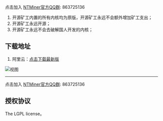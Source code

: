 点击加入 [NTMiner官方QQ群](http://qm.qq.com/cgi-bin/qm/qr?k=cvTZEdM92suKOTy0fjzdCvZkJ-tFFekn): 863725136

1. 开源矿工内置的所有内核均为原版，开源矿工永远不会额外增加矿工支出；
2. 开源矿工永远开源；
3. 开源矿工永远不会去破解国人开发的内核；

## 下载地址
1. 阿里云：[点击下载最新版](https://minerjson.oss-cn-beijing.aliyuncs.com/NTMiner.exe)


![视图](https://minerjson.oss-cn-beijing.aliyuncs.com/view.png?2 "NTMiner视图")

---
点击加入 [NTMiner官方QQ群](http://qm.qq.com/cgi-bin/qm/qr?k=cvTZEdM92suKOTy0fjzdCvZkJ-tFFekn): 863725136

## 授权协议
The LGPL license。
